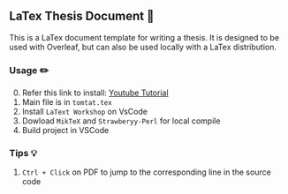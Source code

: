 ## LaTex Thesis Document 📃

This is a LaTex document template for writing a thesis. It is designed to be used with Overleaf, but can also be used locally with a LaTex distribution.

### Usage ✏️
0. Refer this link to install: [Youtube Tutorial](https://www.youtube.com/watch?v=4lyHIQl4VM8)
1. Main file is in `tomtat.tex`
2. Install ```LaText Workshop``` on VsCode
3. Dowload ```MikTeX``` and ```Strawberyy-Perl``` for local compile
4. Build project in VSCode

### Tips 💡
1. ```Ctrl + Click``` on PDF to jump to the corresponding line in the source code
